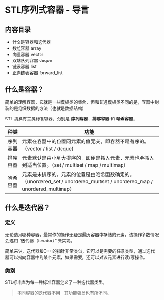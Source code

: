 # STL序列式容器 - 导言

## 内容目录

- 什么是容器和迭代器
- 数组容器 array
- 向量容器 vector
- 双端队列容器 deque
- 链表容器 list
- 正向链表容器 forward_list



## 什么是容器？

简单的理解容器，它就是一些模板类的集合，但和普通模板类不同的是，容器中封装的是组织数据的方法（也就是数据结构）

STL 提供有三类标准容器，分别是 **序列容器**、**排序容器** 和 **哈希容器**。

| 种类     | 功能                                                         |
| -------- | ------------------------------------------------------------ |
| 序列容器 | 元素在容器中的位置同元素的值无关，即容器不是有序的。（vector / list / deque) |
| 排序容器 | 元素默认是由小到大排序的，即便是插入元素，元素也会插入到适当位置。（set / multiset / map / multimap） |
| 哈希容器 | 元素是未排序的，元素的位置是由哈希函数确定的。（unordered_set / unordered_multiset / unordered_map / unordered_multimap） |





## 什么是迭代器？

### 定义

无论选用哪种容器，最常作的操作无疑是遍历容器中存储的元素，该操作多数情况会选用 “迭代器（iterator）” 来实现。

简单来讲，迭代器和C++的指针非常类似，它可以是需要的任意类型，通过迭代器可以指向容器中的某个元素，如果需要，还可以对该元素进行读/写操作。



### 类别

STL标准库为每一种标准容器定义了一种迭代器类型。

> 不同容器的迭代器不用，其功能强弱也有所不同。



